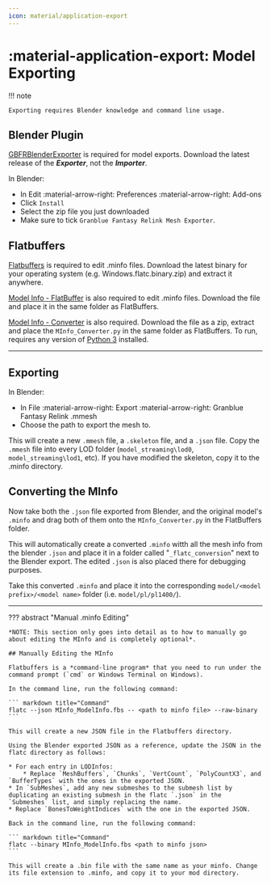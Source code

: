 ```yaml
---
icon: material/application-export
---
```


# :material-application-export: Model Exporting

!!! note

    Exporting requires Blender knowledge and command line usage.

## Blender Plugin

[GBFRBlenderExporter](https://github.com/WistfulHopes/GBFRBlenderImporter/releases) is required for model exports. Download the latest release of the ***Exporter***, not the ***Importer***.

In Blender:

* In Edit :material-arrow-right: Preferences :material-arrow-right: Add-ons
* Click `Install`
* Select the zip file you just downloaded
* Make sure to tick `Granblue Fantasy Relink Mesh Exporter`.

## Flatbuffers

[Flatbuffers](https://github.com/google/flatbuffers/releases/) is required to edit .minfo files. Download the latest binary for your operating system (e.g. Windows.flatc.binary.zip) and extract it anywhere.

[Model Info - FlatBuffer](https://github.com/Nenkai/010GameTemplates/blob/main/Cygames/Granblue%20Fantasy%20-%20Relink/MInfo_ModelInfo.fbs) is also required to edit .minfo files. Download the file and place it in the same folder as FlatBuffers.

[Model Info - Converter](https://gist.github.com/AlphaSatanOmega/fa6fe4160cae91f8037b01534ddc32c1) is also required. Download the file as a zip, extract and place the `MInfo_Converter.py` in the same folder as FlatBuffers. To run, requires any version of [Python 3](https://www.python.org/downloads/) installed.

---

## Exporting

In Blender:

* In File :material-arrow-right: Export :material-arrow-right: Granblue Fantasy Relink .mmesh
* Choose the path to export the mesh to.

This will create a new `.mmesh` file, a `.skeleton` file, and a `.json` file. Copy the `.mmesh` file into every LOD folder (`model_streaming\lod0`, `model_streaming\lod1`, etc). If you have modified the skeleton, copy it to the .minfo directory.

## Converting the MInfo
Now take both the `.json` file exported from Blender, and the original model's `.minfo` and drag both of them onto the `MInfo_Converter.py` in the FlatBuffers folder. 

This will automatically create a converted `.minfo` witth all the mesh info from the blender `.json` and place it in a folder called "`_flatc_conversion`" next to the Blender export. The edited `.json` is also placed there for debugging purposes.

Take this converted `.minfo` and place it into the corresponding `model/<model prefix>/<model name>` folder (i.e. `model/pl/pl1400/`).

---

??? abstract "Manual .minfo Editing"
    
    *NOTE: This section only goes into detail as to how to manually go about editing the MInfo and is completely optional*.

    ## Manually Editing the MInfo
    
    Flatbuffers is a *command-line program* that you need to run under the command prompt (`cmd` or Windows Terminal on Windows).
    
    In the command line, run the following command:
    
    ``` markdown title="Command"
    flatc --json MInfo_ModelInfo.fbs -- <path to minfo file> --raw-binary
    ```
    
    This will create a new JSON file in the Flatbuffers directory. 
    
    Using the Blender exported JSON as a reference, update the JSON in the flatc directory as follows:
    
    * For each entry in LODInfos:
        * Replace `MeshBuffers`, `Chunks`, `VertCount`, `PolyCountX3`, and `BufferTypes` with the ones in the exported JSON.
    * In `SubMeshes`, add any new submeshes to the submesh list by duplicating an existing submesh in the flatc `.json` in the `Submeshes` list, and simply replacing the name.
    * Replace `BonesToWeightIndices` with the one in the exported JSON. 

    Back in the command line, run the following command:
    
    ``` markdown title="Command"
    flatc --binary MInfo_ModelInfo.fbs <path to minfo json>
    ```
    
    This will create a .bin file with the same name as your minfo. Change its file extension to .minfo, and copy it to your mod directory. 

